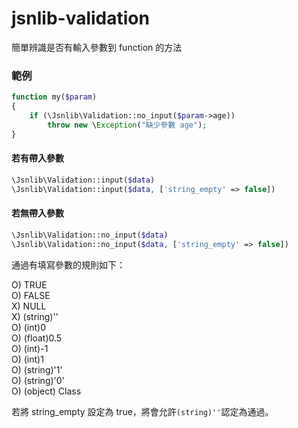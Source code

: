 # jsnlib-validation
簡單辨識是否有輸入參數到 function 的方法

### 範例
````php
function my($param)
{
    if (\Jsnlib\Validation::no_input($param->age))
        throw new \Exception("缺少參數 age");
}
````

#### 若有帶入參數
````php
\Jsnlib\Validation::input($data)
\Jsnlib\Validation::input($data, ['string_empty' => false])
````

#### 若無帶入參數
````php
\Jsnlib\Validation::no_input($data)
\Jsnlib\Validation::no_input($data, ['string_empty' => false])
````



通過有填寫參數的規則如下：

O) TRUE            
O) FALSE           
X) NULL            
X) (string)''      
O) (int)0          
O) (float)0.5      
O) (int)-1         
O) (int)1          
O) (string)'1'     
O) (string)'0'     
O) (object) Class  

若將 string_empty 設定為 true，將會允許````(string)''````認定為通過。
